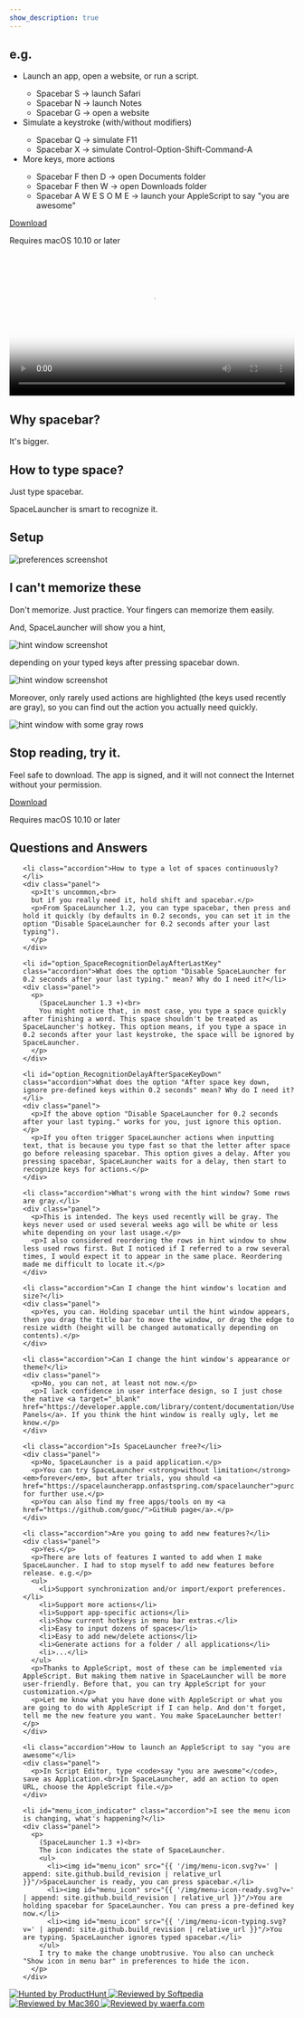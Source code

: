 ```yaml
---
show_description: true
---
```


<section id="example">
  <h2>e.g.</h2>
  <ul>
    <li>Launch an app, open a website, or run a script.</li>
    <ul>
      <li>Spacebar S -> launch Safari</li>
      <li>Spacebar N -> launch Notes</li>
      <li>Spacebar G -> open a website</li>
    </ul>
    <li>Simulate a keystroke (with/without modifiers)</li>
    <ul>
      <li>Spacebar Q -> simulate F11</li>
      <li>Spacebar X -> simulate Control-Option-Shift-Command-A</li>
    </ul>
    <li>More keys, more actions</li>
    <ul>
      <li>Spacebar F then D -> open Documents folder</li>
      <li>Spacebar F then W -> open Downloads folder</li>
      <li>Spacebar A W E S O M E -> launch your AppleScript to say "you are awesome"</li>
    </ul>
  </ul>
</section>

<section>
  <div class="action_button">
    <a id="download" class="pure-button pure-button-primary" href="/download/SpaceLauncher.zip" download>Download</a>
    <p id="action_comment">Requires macOS 10.10 or later</p>
  </div>
</section>

<!-- <iframe src="https://player.vimeo.com/video/218254314" width="568" height="355" frameborder="0" webkitallowfullscreen mozallowfullscreen allowfullscreen></iframe> -->

<video width="100%" controls preload="metadata" poster='/img/spacelauncher-introduction@2x.png'>
    <source src='/img/spacelauncher-introduction.webm' type='video/webm'>
    <source src='/img/spacelauncher-introduction.mp4' type='video/mp4'>
    <source src='/img/spacelauncher-introduction-0_5.mp4' type='video/mp4'>
    <source src='/img/spacelauncher-introduction-480.mp4' type='video/mp4'>
    <source src='/img/spacelauncher-introduction.ogv' type='video/ogg'>
</video>

<!-- <section>
  <a target="_blank" href="http://mac.softpedia.com/get/Utilities/SpaceLauncher.shtml#status">
    <img id="sp100clean_icon" src="{{ '/img/sp100clean.png?v=' | append: site.github.build_revision | relative_url }}" srcset="{{ '/img/sp100clean@2x.png?v=' | append: site.github.build_revision | relative_url }} 2x" alt="100% CLEAN award granted by Softpedia">
  </a>
</section> -->

<section>
  <h2>Why spacebar?</h2>
  <p>It's bigger.</p>
</section>
<section>
  <h2>How to type space?</h2>
  <p>Just type spacebar.</p>
  <p>SpaceLauncher is smart to recognize it.</p>
</section>
<section>
  <h2>Setup</h2>
  <img src="{{ '/img/preferences-screenshot.png?v=' | append: site.github.build_revision | relative_url }}" srcset="{{ '/img/preferences-screenshot@2x.png?v=' | append: site.github.build_revision | relative_url }} 2x" alt="preferences screenshot" data-action="zoom">
</section>
<section>
  <h2>I can't memorize these</h2>
  <p>Don't memorize. Just practice. Your fingers can memorize them easily.</p>
  <p>And, SpaceLauncher will show you a hint,</p>
  <img src="{{ '/img/hint-window-screenshot.png?v=' | append: site.github.build_revision | relative_url }}" srcset="{{ '/img/hint-window-screenshot@2x.png?v=' | append: site.github.build_revision | relative_url }} 2x" alt="hint window screenshot" data-action="zoom">
  <p>depending on your typed keys after pressing spacebar down.</p>
  <img src="{{ '/img/hint-window-with-typed-keys-screenshot.png?v=' | append: site.github.build_revision | relative_url }}" srcset="{{ '/img/hint-window-with-typed-keys-screenshot@2x.png?v=' | append: site.github.build_revision | relative_url }} 2x" alt="hint window screenshot" data-action="zoom">
  <p>Moreover, only rarely used actions are highlighted (the keys used recently are gray), so you can find out the action you actually need quickly.</p>
  <img src="{{ '/img/hint-window-with-some-gray-rows-screenshot.png?v=' | append: site.github.build_revision | relative_url }}" srcset="{{ '/img/hint-window-with-some-gray-rows-screenshot@2x.png?v=' | append: site.github.build_revision | relative_url }} 2x" alt="hint window with some gray rows" data-action="zoom">
</section>
<section id="try">
  <h2>Stop reading, try it.</h2>
  <p>Feel safe to download. The app is signed, and it will not connect the Internet without your permission.</p>
  <div class="action_button">
    <a id="download" class="pure-button pure-button-primary" href="/download/SpaceLauncher.zip" download>Download</a>
    <p id="action_comment">Requires macOS 10.10 or later</p>
  </div>
</section>
<section id="faq">
  <h2>Questions and Answers</h2>
  <ul>

    <li class="accordion">How to type a lot of spaces continuously?</li>
    <div class="panel">
      <p>It's uncommon,<br>
      but if you really need it, hold shift and spacebar.</p>
      <p>From SpaceLauncher 1.2, you can type spacebar, then press and hold it quickly (by defaults in 0.2 seconds, you can set it in the option "Disable SpaceLauncher for 0.2 seconds after your last typing").
      </p>
    </div>

    <li id="option_SpaceRecognitionDelayAfterLastKey" class="accordion">What does the option "Disable SpaceLauncher for 0.2 seconds after your last typing." mean? Why do I need it?</li>
    <div class="panel">
      <p>
        (SpaceLauncher 1.3 +)<br>
        You might notice that, in most case, you type a space quickly after finishing a word. This space shouldn't be treated as SpaceLauncher's hotkey. This option means, if you type a space in 0.2 seconds after your last keystroke, the space will be ignored by SpaceLauncher.
      </p>
    </div>

    <li id="option_RecognitionDelayAfterSpaceKeyDown" class="accordion">What does the option "After space key down, ignore pre-defined keys within 0.2 seconds" mean? Why do I need it?</li>
    <div class="panel">
      <p>If the above option "Disable SpaceLauncher for 0.2 seconds after your last typing." works for you, just ignore this option.</p>
      <p>If you often trigger SpaceLauncher actions when inputting text, that is because you type fast so that the letter after space go before releasing spacebar. This option gives a delay. After you pressing spacebar, SpaceLauncher waits for a delay, then start to recognize keys for actions.</p>
    </div>

    <li class="accordion">What's wrong with the hint window? Some rows are gray.</li>
    <div class="panel">
      <p>This is intended. The keys used recently will be gray. The keys never used or used several weeks ago will be white or less white depending on your last usage.</p>
      <p>I also considered reordering the rows in hint window to show less used rows first. But I noticed if I referred to a row several times, I would expect it to appear in the same place. Reordering made me difficult to locate it.</p>
    </div>

    <li class="accordion">Can I change the hint window's location and size?</li>
    <div class="panel">
      <p>Yes, you can. Holding spacebar until the hint window appears, then you drag the title bar to move the window, or drag the edge to resize width (height will be changed automatically depending on contents).</p>
    </div>

    <li class="accordion">Can I change the hint window's appearance or theme?</li>
    <div class="panel">
      <p>No, you can not, at least not now.</p>
      <p>I lack confidence in user interface design, so I just chose the native <a target="_blank" href="https://developer.apple.com/library/content/documentation/UserExperience/Conceptual/OSXHIGuidelines/WindowPanels.html">Translucent Panels</a>. If you think the hint window is really ugly, let me know.</p>
    </div>

    <li class="accordion">Is SpaceLauncher free?</li>
    <div class="panel">
      <p>No, SpaceLauncher is a paid application.</p>
      <p>You can try SpaceLauncher <strong>without limitation</strong> <em>forever</em>, but after trials, you should <a href="https://spacelauncherapp.onfastspring.com/spacelauncher">purchase</a> for further use.</p>
      <p>You can also find my free apps/tools on my <a href="https://github.com/guoc/">GitHub page</a>.</p>
    </div>

    <li class="accordion">Are you going to add new features?</li>
    <div class="panel">
      <p>Yes.</p>
      <p>There are lots of features I wanted to add when I make SpaceLauncher. I had to stop myself to add new features before release. e.g.</p>
      <ul>
        <li>Support synchronization and/or import/export preferences.</li>
        <li>Support more actions</li>
        <li>Support app-specific actions</li>
        <li>Show current hotkeys in menu bar extras.</li>
        <li>Easy to input dozens of spaces</li>
        <li>Easy to add new/delete actions</li>
        <li>Generate actions for a folder / all applications</li>
        <li>...</li>
      </ul>
      <p>Thanks to AppleScript, most of these can be implemented via AppleScript. But making them native in SpaceLauncher will be more user-friendly. Before that, you can try AppleScript for your customization.</p>
      <p>Let me know what you have done with AppleScript or what you are going to do with AppleScript if I can help. And don't forget, tell me the new feature you want. You make SpaceLauncher better!</p>
    </div>

    <li class="accordion">How to launch an AppleScript to say "you are awesome"</li>
    <div class="panel">
      <p>In Script Editor, type <code>say "you are awesome"</code>, save as Application.<br>In SpaceLauncher, add an action to open URL, choose the AppleScript file.</p>
    </div>

    <li id="menu_icon_indicator" class="accordion">I see the menu icon is changing, what's happening?</li>
    <div class="panel">
      <p>
        (SpaceLauncher 1.3 +)<br>
        The icon indicates the state of SpaceLauncher.
        <ul>
          <li><img id="menu_icon" src="{{ '/img/menu-icon.svg?v=' | append: site.github.build_revision | relative_url }}"/>SpaceLauncher is ready, you can press spacebar.</li>
          <li><img id="menu_icon" src="{{ '/img/menu-icon-ready.svg?v=' | append: site.github.build_revision | relative_url }}"/>You are holding spacebar for SpaceLauncher. You can press a pre-defined key now.</li>
          <li><img id="menu_icon" src="{{ '/img/menu-icon-typing.svg?v=' | append: site.github.build_revision | relative_url }}"/>You are typing. SpaceLauncher ignores typed spacebar.</li>
        </ul>
        I try to make the change unobtrusive. You also can uncheck "Show icon in menu bar" in preferences to hide the icon.
      </p>
    </div>

  </ul>
</section>
<section id="external_links">
<a target="_blank" href="https://www.producthunt.com/posts/spacelauncher-for-mac">
  <img class="external_logo" src="{{ '/img/producthunt-logo.png?v=' | append: site.github.build_revision | relative_url }}" srcset="{{ '/img/producthunt-logo@2x.png?v=' | append: site.github.build_revision | relative_url }} 2x" alt="Hunted by ProductHunt">
</a>
<a target="_blank" href="http://mac.softpedia.com/get/Utilities/SpaceLauncher.shtml">
  <img class="external_logo" src="{{ '/img/softpedia-logo.png?v=' | append: site.github.build_revision | relative_url }}" srcset="{{ '/img/softpedia-logo@2x.png?v=' | append: site.github.build_revision | relative_url }} 2x" alt="Reviewed by Softpedia">
</a>
<a target="_blank" href="http://mac360.com/2017/05/goodbye-commandtab-hello-spacebar/">
  <img class="external_logo" src="{{ '/img/mac360-logo.png?v=' | append: site.github.build_revision | relative_url }}" srcset="{{ '/img/mac360-logo@2x.png?v=' | append: site.github.build_revision | relative_url }} 2x" alt="Reviewed by Mac360">
</a>
<a target="_blank" href="https://www.waerfa.com/spacelauncher-review">
  <img class="external_logo" src="{{ '/img/waerfa-logo.png?v=' | append: site.github.build_revision | relative_url }}" srcset="{{ '/img/waerfa-logo@2x.png?v=' | append: site.github.build_revision | relative_url }} 2x" alt="Reviewed by waerfa.com">
</a>
</section>
